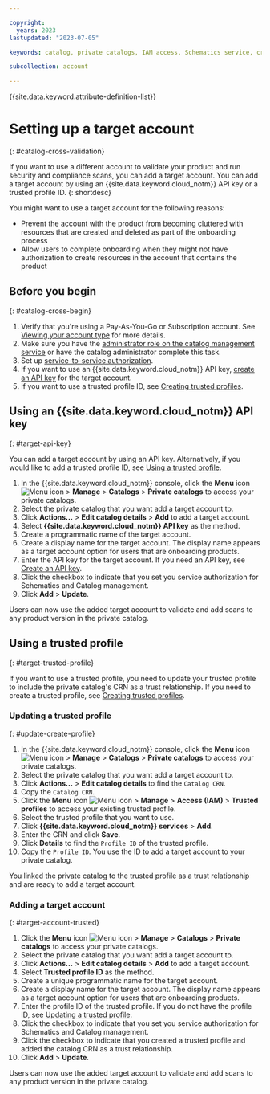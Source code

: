 ```yaml
---

copyright:
  years: 2023
lastupdated: "2023-07-05"

keywords: catalog, private catalogs, IAM access, Schematics service, cross accounts, target account

subcollection: account

---
```


{{site.data.keyword.attribute-definition-list}}

# Setting up a target account
{: #catalog-cross-validation}

If you want to use a different account to validate your product and run security and compliance scans, you can add a target account. You can add a target account by using an {{site.data.keyword.cloud_notm}} API key or a trusted profile ID.
{: shortdesc}

You might want to use a target account for the following reasons:

- Prevent the account with the product from becoming cluttered with resources that are created and deleted as part of the onboarding process
- Allow users to complete onboarding when they might not have authorization to create resources in the account that contains the product

## Before you begin
{: #catalog-cross-begin}

1. Verify that you're using a Pay-As-You-Go or Subscription account. See [Viewing your account type](/docs/account?topic=account-account_settings#view-acct-type) for more details.
1. Make sure you have the [administrator role on the catalog management service](/docs/account?topic=account-account-services#catalog-management-account-management) or have the catalog administrator complete this task.
1. Set up [service-to-service authorization](/docs/account?topic=account-catalog-catalog-service-authorization).
1. If you want to use an {{site.data.keyword.cloud_notm}} API key, [create an API key](/docs/account?topic=account-userapikey&interface=ui#create_user_key) for the target account.
1. If you want to use a trusted profile ID, see [Creating trusted profiles](/docs/account?topic=account-create-trusted-profile&interface=ui).

<!--
1. Install or update to the latest version of the [{{site.data.keyword.cloud_notm}} CLI](/docs/cli?topic=cli-install-ibmcloud-cli).{: cli}
1. Install the [Catalog Management CLI plug-in](/docs/cli?topic=cli-manage-catalogs-plugin#install-managecatalogs).{: clil}
1. [Import a version of your product to a private catalog](/docs/account?topic=account-create-private-catalog&interface=ui) but stop before the validation step.{: cli}
-->

## Using an {{site.data.keyword.cloud_notm}} API key
{: #target-api-key}

You can add a target account by using an API key. Alternatively, if you would like to add a trusted profile ID, see [Using a trusted profile](/docs/account?topic=account-catalog-cross-validatione&interface=ui#target-trusted-profile).

1. In the {{site.data.keyword.cloud_notm}} console, click the **Menu** icon ![Menu icon](../icons/icon_hamburger.svg) > **Manage** > **Catalogs** > **Private catalogs** to access your private catalogs.
1. Select the private catalog that you want add a target account to.
1. Click **Actions...** > **Edit catalog details** > **Add** to add a target account.
1. Select **{{site.data.keyword.cloud_notm}} API key** as the method.
1. Create a programmatic name of the target account.
1. Create a display name for the target account. The display name appears as a target account option for users that are onboarding products.
1. Enter the API key for the target account. If you need an API key, see [Create an API key](/docs/account?topic=account-userapikey&interface=ui#create_user_key).
1. Click the checkbox to indicate that you set you service authorization for Schematics and Catalog management.
1. Click **Add** > **Update**.

Users can now use the added target account to validate and add scans to any product version in the private catalog.

## Using a trusted profile
{: #target-trusted-profile}

If you want to use a trusted profile, you need to update your trusted profile to include the private catalog's CRN as a trust relationship. If you need to create a trusted profile, see [Creating trusted profiles](/docs/account?topic=account-create-trusted-profile&interface=ui).

### Updating a trusted profile
{: #update-create-profile}

1. In the {{site.data.keyword.cloud_notm}} console, click the **Menu** icon ![Menu icon](../icons/icon_hamburger.svg) > **Manage** > **Catalogs** > **Private catalogs** to access your private catalogs.
1. Select the private catalog that you want add a target account to.
1. Click **Actions...** > **Edit catalog details** to find the `Catalog CRN`.
1. Copy the `Catalog CRN`.
1. Click the **Menu** icon ![Menu icon](../icons/icon_hamburger.svg) > **Manage** > **Access (IAM)** > **Trusted profiles** to access your existing trusted profile.
1. Select the trusted profile that you want to use.
1. Click **{{site.data.keyword.cloud_notm}} services** > **Add**.
1. Enter the CRN and click **Save**.
1. Click **Details** to find the `Profile ID` of the trusted profile.
1. Copy the `Profile ID`. You use the ID to add a target account to your private catalog.

You linked the private catalog to the trusted profile as a trust relationship and are ready to add a target account.

### Adding a target account
{: #target-account-trusted}

1. Click the **Menu** icon ![Menu icon](../icons/icon_hamburger.svg) > **Manage** > **Catalogs** > **Private catalogs** to access your private catalogs.
1. Select the private catalog that you want add a target account to.
1. Click **Actions...** > **Edit catalog details** > **Add** to add a target account.
1. Select **Trusted profile ID** as the method.
1. Create a unique programmatic name for the target account.
1. Create a display name for the target account. The display name appears as a target account option for users that are onboarding products.
1. Enter the profile ID of the trusted profile. If you do not have the profile ID, see [Updating a trusted profile](/docs/account?topic=account-catalog-cross-validatione&interface=ui#update-create-profile).
1. Click the checkbox to indicate that you set you service authorization for Schematics and Catalog management.
1. Click the checkbox to indicate that you created a trusted profile and added the catalog CRN as a trust relationship.
1. Click **Add** > **Update**.

Users can now use the added target account to validate and add scans to any product version in the private catalog.

<!--
## Finding the version locator for your version
{: #cross-vl-cli}
{: cli}

To successfully use a target account for validation, you must find the version locator for your version.

Run the [`ibmcloud catalog offering get`](/docs/cli?topic=cli-manage-catalogs-plugin#get-offering) to retrieve the version locator.

```bash
ibmcloud catalog offering get --catalog CATALOG --offering OFFERING_NAME [--output FORMAT]
```
{: codeblock}

## Finding the resource group
{: #cross-val-resource}
{: cli}

Before you can validate your product, you need to locate the ID of the resource group that Schematics will use to validate your product. To find the resource group, you must use the console.

1. Log in to the target {{site.data.keyword.cloud_notm}} account that contains the Schematics workspace.
1. Go to **Manage** > **Account** > **Resource groups**.
1. From the list of resource groups, copy the ID that you want to use.

## Validating your product by using a different account
{: #catalog-cross-val-steps-ui}
{: #ui}

Is there a way to do this in the UI?

## Create a file with defined deployment variables
{: #cross-var-file}

Create a JSON or TXT file that defines deployment variables and the values to use for validation.

## Validating your product by the CLI
{: #catalog-cross-val-steps-cli}
{: cli}

Using the version locator, api key, deployment file, and resource group that you retreived, you can validate the version by running the [`ibmcloud catalog offering version`](/docs/cli?topic=cli-manage-catalogs-plugin#validate-offering) command.

```bash
ibmcloud catalog offering version validate --vl <version locator> --override-values <file name> --target-api-key <api key> --workspace-rg-id <resource group id>
```
{: codeblock}


## Applying Security and Compliance Center scans by using the UI
{: #cross-scan}

Now that you have validated your version you can run Security and Compliance Center scans to prove that your version meets the requirements of the controls that you have claimed. If you have not claimed and controls, you do not need to apply any scans.

### Running a Security and Compliance Center scan
{: #cross-scan-run}

1. In the {{site.data.keyword.cloud_notm}} console, click the **Menu** icon ![Menu icon](../icons/icon_hamburger.svg) **> Security and Compliance** to access {{site.data.keyword.compliance_short}}.
1. In the navigation, click **Profile**.
1. Click the **Overflow** menu in the row of the profile that you want to evaluate and select **Run scan**.
1. Click **Run scan**.
1. After your scan completes, copy the scan ID.

### Applying a Secuirty and Compliance Center scan
{: #cross-scan-apply-ui}
{: ui}

After your scan completes and you have copied the scan ID, return to your private catalog.

### Applying a Security and Compliance Center scan
{: #cross-scan-apply-cli}
{: cli}

After your scan completes and you have copied the scan ID, you can use the [`ibmcloud catalog offering version scc-apply`](/docs/cli?topic=cli-manage-catalogs-plugin#version-scc) command to apply the scans to your product.

You need the following information to complete the scan:
 - version locator of the product version
 - scan ID of the Security and Compliance Center scans
 - the api key for the account that you used to run the scans

```bash
ibmcloud catalog offering version scc-apply --vl <version locator> --scan <scan id> --target-api-key <api key>
```

You can now return to the [onboarding steps](/docs/account?topic=account-create-private-catalog&interface=ui#catalog-manage-review-reqs) to finish onboarding your version to a private catalog.

>
